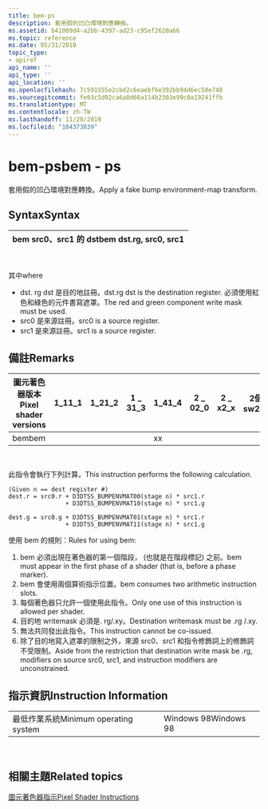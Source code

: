 ```yaml
---
title: bem-ps
description: 套用假的凹凸環境對應轉換。
ms.assetid: b41009d4-a2bb-4397-ad23-c95ef2620a66
ms.topic: reference
ms.date: 05/31/2018
topic_type:
- apiref
api_name: ''
api_type: ''
api_location: ''
ms.openlocfilehash: 7c591555e2cbd2c6eaebf6e392bb94d6ec50e748
ms.sourcegitcommit: fe03c5d92ca6a0d66a114b2303e99c0a19241ffb
ms.translationtype: MT
ms.contentlocale: zh-TW
ms.lasthandoff: 11/20/2019
ms.locfileid: "104373839"
---
```

# <a name="bem---ps"></a><span data-ttu-id="785b7-103">bem-ps</span><span class="sxs-lookup"><span data-stu-id="785b7-103">bem - ps</span></span>

<span data-ttu-id="785b7-104">套用假的凹凸環境對應轉換。</span><span class="sxs-lookup"><span data-stu-id="785b7-104">Apply a fake bump environment-map transform.</span></span>

## <a name="syntax"></a><span data-ttu-id="785b7-105">Syntax</span><span class="sxs-lookup"><span data-stu-id="785b7-105">Syntax</span></span>



| <span data-ttu-id="785b7-106">bem src0、src1 的 dst</span><span class="sxs-lookup"><span data-stu-id="785b7-106">bem dst.rg, src0, src1</span></span> |
|------------------------|



 

<span data-ttu-id="785b7-107">其中</span><span class="sxs-lookup"><span data-stu-id="785b7-107">where</span></span>

-   <span data-ttu-id="785b7-108">dst. rg dst 是目的地註冊。</span><span class="sxs-lookup"><span data-stu-id="785b7-108">dst.rg dst is the destination register.</span></span> <span data-ttu-id="785b7-109">必須使用紅色和綠色的元件書寫遮罩。</span><span class="sxs-lookup"><span data-stu-id="785b7-109">The red and green component write mask must be used.</span></span>
-   <span data-ttu-id="785b7-110">src0 是來源註冊。</span><span class="sxs-lookup"><span data-stu-id="785b7-110">src0 is a source register.</span></span>
-   <span data-ttu-id="785b7-111">src1 是來源註冊。</span><span class="sxs-lookup"><span data-stu-id="785b7-111">src1 is a source register.</span></span>

## <a name="remarks"></a><span data-ttu-id="785b7-112">備註</span><span class="sxs-lookup"><span data-stu-id="785b7-112">Remarks</span></span>



| <span data-ttu-id="785b7-113">圖元著色器版本</span><span class="sxs-lookup"><span data-stu-id="785b7-113">Pixel shader versions</span></span> | <span data-ttu-id="785b7-114">1\_1</span><span class="sxs-lookup"><span data-stu-id="785b7-114">1\_1</span></span> | <span data-ttu-id="785b7-115">1\_2</span><span class="sxs-lookup"><span data-stu-id="785b7-115">1\_2</span></span> | <span data-ttu-id="785b7-116">1 \_ 3</span><span class="sxs-lookup"><span data-stu-id="785b7-116">1\_3</span></span> | <span data-ttu-id="785b7-117">1\_4</span><span class="sxs-lookup"><span data-stu-id="785b7-117">1\_4</span></span> | <span data-ttu-id="785b7-118">2 \_ 0</span><span class="sxs-lookup"><span data-stu-id="785b7-118">2\_0</span></span> | <span data-ttu-id="785b7-119">2 \_ x</span><span class="sxs-lookup"><span data-stu-id="785b7-119">2\_x</span></span> | <span data-ttu-id="785b7-120">2個 \_ sw</span><span class="sxs-lookup"><span data-stu-id="785b7-120">2\_sw</span></span> | <span data-ttu-id="785b7-121">3 \_ 0</span><span class="sxs-lookup"><span data-stu-id="785b7-121">3\_0</span></span> | <span data-ttu-id="785b7-122">3個 \_ sw</span><span class="sxs-lookup"><span data-stu-id="785b7-122">3\_sw</span></span> |
|-----------------------|------|------|------|------|------|------|-------|------|-------|
| <span data-ttu-id="785b7-123">bem</span><span class="sxs-lookup"><span data-stu-id="785b7-123">bem</span></span>                   |      |      |      | <span data-ttu-id="785b7-124">x</span><span class="sxs-lookup"><span data-stu-id="785b7-124">x</span></span>    |      |      |       |      |       |



 

<span data-ttu-id="785b7-125">此指令會執行下列計算。</span><span class="sxs-lookup"><span data-stu-id="785b7-125">This instruction performs the following calculation.</span></span>


```
(Given n == dest register #)
dest.r = src0.r + D3DTSS_BUMPENVMAT00(stage n) * src1.r 
                + D3DTSS_BUMPENVMAT10(stage n) * src1.g

dest.g = src0.g + D3DTSS_BUMPENVMAT01(stage n) * src1.r
                + D3DTSS_BUMPENVMAT11(stage n) * src1.g
```



<span data-ttu-id="785b7-126">使用 bem 的規則：</span><span class="sxs-lookup"><span data-stu-id="785b7-126">Rules for using bem:</span></span>

1.  <span data-ttu-id="785b7-127">bem 必須出現在著色器的第一個階段， (也就是在階段標記) 之前。</span><span class="sxs-lookup"><span data-stu-id="785b7-127">bem must appear in the first phase of a shader (that is, before a phase marker).</span></span>
2.  <span data-ttu-id="785b7-128">bem 會使用兩個算術指示位置。</span><span class="sxs-lookup"><span data-stu-id="785b7-128">bem consumes two arithmetic instruction slots.</span></span>
3.  <span data-ttu-id="785b7-129">每個著色器只允許一個使用此指令。</span><span class="sxs-lookup"><span data-stu-id="785b7-129">Only one use of this instruction is allowed per shader.</span></span>
4.  <span data-ttu-id="785b7-130">目的地 writemask 必須是. rg/.xy。</span><span class="sxs-lookup"><span data-stu-id="785b7-130">Destination writemask must be .rg /.xy.</span></span>
5.  <span data-ttu-id="785b7-131">無法共同發出此指令。</span><span class="sxs-lookup"><span data-stu-id="785b7-131">This instruction cannot be co-issued.</span></span>
6.  <span data-ttu-id="785b7-132">除了目的地寫入遮罩的限制之外，來源 src0、src1 和指令修飾詞上的修飾詞不受限制。</span><span class="sxs-lookup"><span data-stu-id="785b7-132">Aside from the restriction that destination write mask be .rg, modifiers on source src0, src1, and instruction modifiers are unconstrained.</span></span>

## <a name="instruction-information"></a><span data-ttu-id="785b7-133">指示資訊</span><span class="sxs-lookup"><span data-stu-id="785b7-133">Instruction Information</span></span>



|                          |            |
|--------------------------|------------|
| <span data-ttu-id="785b7-134">最低作業系統</span><span class="sxs-lookup"><span data-stu-id="785b7-134">Minimum operating system</span></span> | <span data-ttu-id="785b7-135">Windows 98</span><span class="sxs-lookup"><span data-stu-id="785b7-135">Windows 98</span></span> |



 

## <a name="related-topics"></a><span data-ttu-id="785b7-136">相關主題</span><span class="sxs-lookup"><span data-stu-id="785b7-136">Related topics</span></span>

<dl> <dt>

[<span data-ttu-id="785b7-137">圖元著色器指示</span><span class="sxs-lookup"><span data-stu-id="785b7-137">Pixel Shader Instructions</span></span>](dx9-graphics-reference-asm-ps-instructions.md)
</dt> </dl>

 

 




